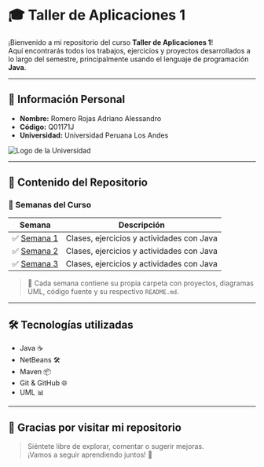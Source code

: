 # 🎓 Taller de Aplicaciones 1

¡Bienvenido a mi repositorio del curso **Taller de Aplicaciones 1**!  
Aquí encontrarás todos los trabajos, ejercicios y proyectos desarrollados a lo largo del semestre, principalmente usando el lenguaje de programación **Java**.

---

## 👤 Información Personal

- **Nombre:** Romero Rojas Adriano Alessandro  
- **Código:** Q01171J  
- **Universidad:** Universidad Peruana Los Andes  

![Logo de la Universidad](https://www.upla.edu.pe/wp-content/uploads/2023/09/Logo_UPLA_2025-300x103.png)

---

## 📂 Contenido del Repositorio

### 🔸 Semanas del Curso

| Semana | Descripción |
|--------|-------------|
| ✅ [Semana 1](./SEMANA%201) | Clases, ejercicios y actividades con Java |
| ✅ [Semana 2](./SEMANA%202) | Clases, ejercicios y actividades con Java |
| ✅ [Semana 3](./SEMANA%203) | Clases, ejercicios y actividades con Java |

> 📌 Cada semana contiene su propia carpeta con proyectos, diagramas UML, código fuente y su respectivo `README.md`.

---

## 🛠️ Tecnologías utilizadas

- Java ☕
- NetBeans 🛠️
- Maven 📦
- Git & GitHub 🌐
- UML 📊

---

## 🙌 Gracias por visitar mi repositorio

> Siéntete libre de explorar, comentar o sugerir mejoras.  
¡Vamos a seguir aprendiendo juntos! 🚀